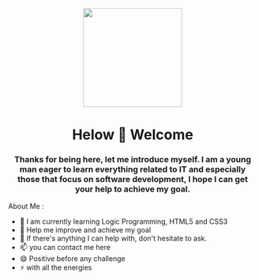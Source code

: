 <div id="header" align="center">  
            <img src="https://media.giphy.com/media/ZVik7pBtu9dNS/giphy.gif" width="200"/>
            <h1 align="center"> Helow 👋 Welcome </h1>
            <h3 align="center"> Thanks for being here, let me introduce myself. I am a young man eager to learn everything related to IT and especially those that focus  on software development, I hope I can get your help to achieve my goal. </h3>
</div>



About Me :

- 🌱 I am currently learning Logic Programming, HTML5 and CSS3
- 🤔 Help me improve and achieve my goal
- 💬 If there's anything I can help with, don't hesitate to ask.
- 📫 you can contact me here
- 😄 Positive before any challenge
- ⚡ with all the energies


<div aling="left">
             
